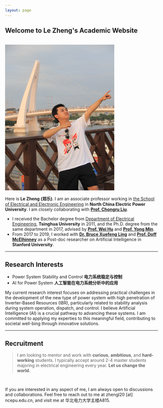 ```yaml
---
layout: page
---
```


## Welcome to Le Zheng's Academic Website
<br>

<img src="/images/lzheng.jpg" class="floatpic" width="360" height="480">


Here is **Le Zheng (郑乐)**. I am an associate professor working in [the School of Electrical and Electronic Engineering](https://electric.ncepu.edu.cn/) in **North China Electric Power University**. I am closely collaborating with [**Prof. Chongru Liu**](https://www.liucrgroup.com/). 
- I received the Bachelor degree from [Department of Electrical Engineering](https://www.eea.tsinghua.edu.cn/), **Tsinghua University** in 2011, and the Ph.D. degree from the same department in 2017, advised by [**Prof. Wei Hu**](https://www.eea.tsinghua.edu.cn/faculties/whu.htm) and [**Prof. Yong Min**](https://www.eea.tsinghua.edu.cn/faculties/ymin.htm). 
- From 2017 to 2019, I worked with [**Dr. Bruce Xuefeng Ling**](https://biox.stanford.edu/people/bruce-ling) and [**Prof. Doff McElhinney**](https://med.stanford.edu/profiles/doff-mcelhinney) as a Post-doc researcher on Artificial Intelligence in **Stanford University**. 

---

## Research Interests

- Power System Stability and Control **电力系统稳定与控制**
- AI for Power System **人工智能在电力系统分析中的应用**


My current research interest focuses on addressing practical challenges in the development of the new type of power system with high penetration of Inverter-Based Resources (IBR), particularly related to stability analysis during system operation, dispatch, and control. I believe Artificial Intelligence (AI) is a crucial pathway to advancing these systems. I am committed to applying my experties to this meaningful field, contributing to societal well-bing through innovative solutions.

---

## Recruitment

> I am looking to mentor and work with **curious**, **ambitious**, and **hard-working** students. I typically accept around 2-4 master students majoring in electrical engineering every year. **Let us change the world.**

<br>

If you are interested in any aspect of me, I am always open to discussions and collaborations. Feel free to reach out to me at zhengl20 [at] ncepu.edu.cn, and visit me at 华北电力大学主楼A815.



